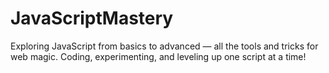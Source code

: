 # JavaScriptMastery
Exploring JavaScript from basics to advanced — all the tools and tricks for web magic. Coding, experimenting, and leveling up one script at a time!
